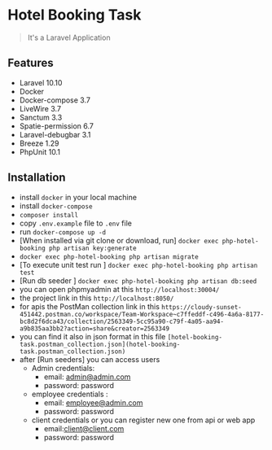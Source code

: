 # Hotel Booking Task 

> It's a Laravel Application

## Features

- Laravel 10.10
- Docker
- Docker-compose 3.7
- LiveWire 3.7
- Sanctum 3.3
- Spatie-permission 6.7
- Laravel-debugbar 3.1
- Breeze 1.29
- PhpUnit 10.1


## Installation
- install `docker` in your local machine
- install `docker-compose`
- `composer install`
- copy `.env.example` file to `.env` file
- run `docker-compose up -d`
- [When installed via git clone or download, run] `docker exec php-hotel-booking php artisan key:generate`
- `docker exec php-hotel-booking php artisan migrate`
- [To execute unit test run ] `docker exec php-hotel-booking php artisan test`
- [Run db seeder ] `docker exec php-hotel-booking php artisan db:seed`
- you can open phpmyadmin at this `http://localhost:30004/`
- the project link in this `http://localhost:8050/`
- for apis the PostMan collection link in this `https://cloudy-sunset-451442.postman.co/workspace/Team-Workspace~c7ffeddf-c496-4a6a-8177-bc8d2f6dca43/collection/2563349-5cc95a90-c79f-4a05-aa94-a9b835aa3bb2?action=share&creator=2563349`
- you can find it also in json format in this file `[hotel-booking-task.postman_collection.json](hotel-booking-task.postman_collection.json)` 
- after [Run seeders] you can access users 
  - Admin credentials:
    * email: admin@admin.com
    * password: password
  - employee credentials :
     * email: employee@admin.com
     * password: password
  - client credentials or you can register new one from api or web app
     * email:client@client.com
     * password: password

  
